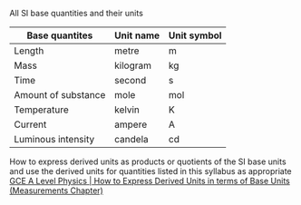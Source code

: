 All SI base quantities and their units

| Base quantites      | Unit name | Unit symbol |
| ------------------- | --------- | ----------- |
| Length              | metre     | m           |
| Mass                | kilogram  | kg          |
| Time                | second    | s           |
| Amount of substance | mole      | mol         |
| Temperature         | kelvin    | K           |
| Current             | ampere    | A           |
| Luminous intensity  | candela   | cd          |
How to express derived units as products or quotients of the SI base units and use the derived units for quantities listed in this syllabus as appropriate
[GCE A Level Physics | How to Express Derived Units in terms of Base Units (Measurements Chapter)](https://www.youtube.com/watch?v=DbHGmyfJOY8)
